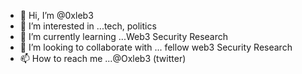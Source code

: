 - 👋 Hi, I’m @0xleb3
- 👀 I’m interested in ...tech, politics
- 🌱 I’m currently learning ...Web3 Security Research 
- 💞️ I’m looking to collaborate with ... fellow web3 Security Research
- 📫 How to reach me ...@Oxleb3 (twitter)